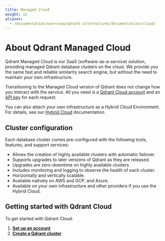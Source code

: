 ```yaml
---
title: Managed Cloud
weight: 12
aliases:
  - /documentation/overview/qdrant-alternatives/documentation/cloud/
---
```


# About Qdrant Managed Cloud

Qdrant Managed Cloud is our SaaS (software-as-a-service) solution, providing managed Qdrant database clusters on the cloud. We provide you the same fast and reliable similarity search engine, but without the need to maintain your own infrastructure.

Transitioning to the Managed Cloud version of Qdrant does not change how you interact with the service. All you need is a [Qdrant Cloud account](https://qdrant.to/cloud/) and an [API key](/documentation/cloud/authentication/) for each request.

You can also attach your own infrastructure as a Hybrid Cloud Environment. For details, see our [Hybrid Cloud](/documentation/hybrid-cloud/) documentation.

## Cluster configuration

Each database cluster comes pre-configured with the following tools, features, and support services:

- Allows the creation of highly available clusters with automatic failover.
- Supports upgrades to later versions of Qdrant as they are released.
- Upgrades are zero-downtime on highly available clusters.
- Includes monitoring and logging to observe the health of each cluster.
- Horizontally and vertically scalable.
- Available natively on AWS and GCP, and Azure. 
- Available on your own infrastructure and other providers if you use the Hybrid Cloud.

## Getting started with Qdrant Cloud

To get started with Qdrant Cloud:

1. [**Set up an account**](/documentation/cloud/qdrant-cloud-setup/)
2. [**Create a Qdrant cluster**](/documentation/cloud/create-cluster/)
